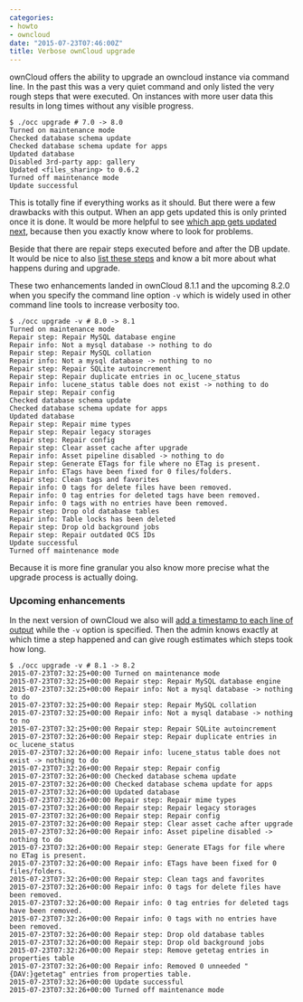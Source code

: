 ```yaml
---
categories:
- howto
- owncloud
date: "2015-07-23T07:46:00Z"
title: Verbose ownCloud upgrade
---
```


ownCloud offers the ability to upgrade an owncloud instance via command line. In the past this was a very quiet command and only listed the very rough steps that were executed. On instances with more user data this results in long times without any visible progress.

    $ ./occ upgrade # 7.0 -> 8.0
    Turned on maintenance mode
    Checked database schema update
    Checked database schema update for apps
    Updated database
    Disabled 3rd-party app: gallery
    Updated <files_sharing> to 0.6.2
    Turned off maintenance mode
    Update successful

This is totally fine if everything works as it should. But there were a few drawbacks with this output. When an app gets updated this is only printed once it is done. It would be more helpful to see [which app gets updated next](https://github.com/owncloud/core/pull/17090), because then you exactly know where to look for problems.

Beside that there are repair steps executed before and after the DB update. It would be nice to also [list these steps](https://github.com/owncloud/core/pull/17088) and know a bit more about what happens during and upgrade.

These two enhancements landed in ownCloud 8.1.1 and the upcoming 8.2.0 when you specify the command line option `-v` which is widely used in other command line tools to increase verbosity too.

    $ ./occ upgrade -v # 8.0 -> 8.1
    Turned on maintenance mode
    Repair step: Repair MySQL database engine
    Repair info: Not a mysql database -> nothing to do
    Repair step: Repair MySQL collation
    Repair info: Not a mysql database -> nothing to no
    Repair step: Repair SQLite autoincrement
    Repair step: Repair duplicate entries in oc_lucene_status
    Repair info: lucene_status table does not exist -> nothing to do
    Repair step: Repair config
    Checked database schema update
    Checked database schema update for apps
    Updated database
    Repair step: Repair mime types
    Repair step: Repair legacy storages
    Repair step: Repair config
    Repair step: Clear asset cache after upgrade
    Repair info: Asset pipeline disabled -> nothing to do
    Repair step: Generate ETags for file where no ETag is present.
    Repair info: ETags have been fixed for 0 files/folders.
    Repair step: Clean tags and favorites
    Repair info: 0 tags for delete files have been removed.
    Repair info: 0 tag entries for deleted tags have been removed.
    Repair info: 0 tags with no entries have been removed.
    Repair step: Drop old database tables
    Repair info: Table locks has been deleted
    Repair step: Drop old background jobs
    Repair step: Repair outdated OCS IDs
    Update successful
    Turned off maintenance mode

Because it is more fine granular you also know more precise what the upgrade process is actually doing.

### Upcoming enhancements

In the next version of ownCloud we also will [add a timestamp to each line of output](https://github.com/owncloud/core/pull/17093) while the `-v` option is specified. Then the admin knows exactly at which time a step happened and can give rough estimates which steps took how long.

    $ ./occ upgrade -v # 8.1 -> 8.2
    2015-07-23T07:32:25+00:00 Turned on maintenance mode
    2015-07-23T07:32:25+00:00 Repair step: Repair MySQL database engine
    2015-07-23T07:32:25+00:00 Repair info: Not a mysql database -> nothing to do
    2015-07-23T07:32:25+00:00 Repair step: Repair MySQL collation
    2015-07-23T07:32:25+00:00 Repair info: Not a mysql database -> nothing to no
    2015-07-23T07:32:25+00:00 Repair step: Repair SQLite autoincrement
    2015-07-23T07:32:26+00:00 Repair step: Repair duplicate entries in oc_lucene_status
    2015-07-23T07:32:26+00:00 Repair info: lucene_status table does not exist -> nothing to do
    2015-07-23T07:32:26+00:00 Repair step: Repair config
    2015-07-23T07:32:26+00:00 Checked database schema update
    2015-07-23T07:32:26+00:00 Checked database schema update for apps
    2015-07-23T07:32:26+00:00 Updated database
    2015-07-23T07:32:26+00:00 Repair step: Repair mime types
    2015-07-23T07:32:26+00:00 Repair step: Repair legacy storages
    2015-07-23T07:32:26+00:00 Repair step: Repair config
    2015-07-23T07:32:26+00:00 Repair step: Clear asset cache after upgrade
    2015-07-23T07:32:26+00:00 Repair info: Asset pipeline disabled -> nothing to do
    2015-07-23T07:32:26+00:00 Repair step: Generate ETags for file where no ETag is present.
    2015-07-23T07:32:26+00:00 Repair info: ETags have been fixed for 0 files/folders.
    2015-07-23T07:32:26+00:00 Repair step: Clean tags and favorites
    2015-07-23T07:32:26+00:00 Repair info: 0 tags for delete files have been removed.
    2015-07-23T07:32:26+00:00 Repair info: 0 tag entries for deleted tags have been removed.
    2015-07-23T07:32:26+00:00 Repair info: 0 tags with no entries have been removed.
    2015-07-23T07:32:26+00:00 Repair step: Drop old database tables
    2015-07-23T07:32:26+00:00 Repair step: Drop old background jobs
    2015-07-23T07:32:26+00:00 Repair step: Remove getetag entries in properties table
    2015-07-23T07:32:26+00:00 Repair info: Removed 0 unneeded "{DAV:}getetag" entries from properties table.
    2015-07-23T07:32:26+00:00 Update successful
    2015-07-23T07:32:26+00:00 Turned off maintenance mode
